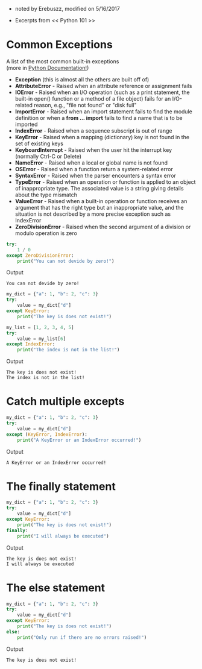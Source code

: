 * noted by Erebuszz, modified on 5/16/2017

* Excerpts from << Python 101 >>

# Common Exceptions

A list of the most common built-in exceptions <br>
(more in [Python Documentation!](https://docs.python.org/3.5/library/exceptions.html))

* <b>Exception</b> (this is almost all the others are built off of)
* <b>AttributeError</b> - Raised when an attribute reference or assignment fails
* <b>IOError</b> - Raised when an I/O operation (such as a print statement, the built-in open() function or a method of a file object) fails for an I/O-related reason, e.g., "file not found" or "disk full"
* <b>ImportError</b> - Raised when an import statement fails to find the module definition or when a <b>from ... import</b> fails to find a name that is to be imported
* <b>IndexError</b> - Raised when a sequence subscript is out of range
* <b>KeyError</b> - Raised when a mapping (dictionary) key is not found in the set of existing keys
* <b>KeyboardInterrupt</b> - Raised when the user hit the interrupt key (normally Ctrl-C or Delete)
* <b>NameError</b> - Raised when a local or global name is not found
* <b>OSError</b> - Raised when a function return a system-related error
* <b>SyntaxError</b> - Raised when the parser encounters a syntax error
* <b>TypeError</b> - Raised when an operation or function is applied to an object of inappropriate type. The associated value is a string giving details about the type mismatch
* <b>ValueError</b> - Raised when a built-in operation or function receives an argument that has the right type but an inappropriate value, and the situation is not described by a more precise exception such as IndexError
* <b>ZeroDivisionError</b> - Raised when the second argument of a division or modulo operation is zero

```python
try:
    1 / 0
except ZeroDivisionError:
    print("You can not devide by zero!")
```
Output

    You can not devide by zero!

```python
my_dict = {"a": 1, "b": 2, "c": 3}
try:
    value = my_dict["d"]
except KeyError:
    print("The key is does not exist!")

my_list = [1, 2, 3, 4, 5]
try:
    value = my_list[6]
except IndexError:
    print("The index is not in the list!")
```
Output

    The key is does not exist!
    The index is not in the list!

# Catch multiple excepts

```python
my_dict = {"a": 1, "b": 2, "c": 3}
try:
    value = my_dict["d"]
except (KeyError, IndexError):
    print("A KeyError or an IndexError occurred!")
```
Output

    A KeyError or an IndexError occurred!

# The finally statement

```python
my_dict = {"a": 1, "b": 2, "c": 3}
try:
    value = my_dict["d"]
except KeyError:
    print("The key is does not exist!")
finally:
    print("I will always be executed")
```
Output

    The key is does not exist!
    I will always be executed

# The else statement

```python
my_dict = {"a": 1, "b": 2, "c": 3}
try:
    value = my_dict["d"]
except KeyError:
    print("The key is does not exist!")
else:
    print("Only run if there are no errors raised!")
```
Output

    The key is does not exist!

